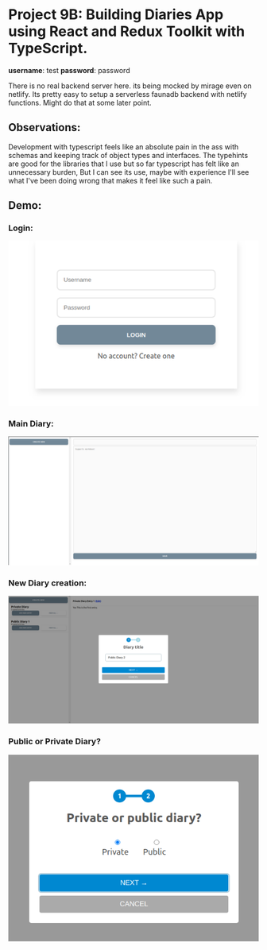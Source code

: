 # Project 9B: Building Diaries App using React and Redux Toolkit with TypeScript.

**username**: test
**password**: password

There is no real backend server here. its being mocked by mirage even on netlify. Its pretty easy to setup a serverless faunadb backend with netlify functions. Might do that at some later point. 

## Observations:
Development with typescript feels like an absolute pain in the ass with schemas and keeping track of object types and interfaces. The typehints are good for the libraries that I use but so far typescript has felt like an unnecessary burden, But I can see its use, maybe with experience I'll see what I've been doing wrong that makes it feel like such a pain.

## Demo:
### Login:
![login](login.png)

### Main Diary:
![main empty](empty.png)

### New Diary creation:
![new diary](new.png)

### Public or Private Diary?
![pub or private](publicorprivate.png)
